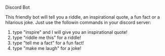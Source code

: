 Discord Bot

This friendly bot will tell you a riddle, an inspirational quote, a fun fact or a hilarious joke. Just use the followin commands in your discord server: 

1. type "inspire" and I will give you an inspirational quote!
2. type "riddle me this" for a riddle!
3. type "tell me a fact" for a fun fact!
4. type "make me laugh" for a joke!